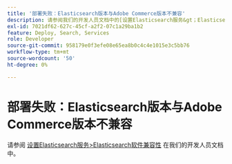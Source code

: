```yaml
---
title: '部署失败：Elasticsearch版本与Adobe Commerce版本不兼容'
description: 请参阅我们的开发人员文档中的[设置Elasticsearch服务&gt；Elasticsearch软件兼容性](https://devdocs.magento.com/guides/v2.3/cloud/project/project-conf-files_services-elastic.html#elasticsearch-software-compatibility)。
exl-id: 7021df62-627c-45cf-a2f2-07c1a29ba1b2
feature: Deploy, Search, Services
role: Developer
source-git-commit: 958179e0f3efe08e65ea8b0c4c4e1015e3c5bb76
workflow-type: tm+mt
source-wordcount: '50'
ht-degree: 0%

---
```


# 部署失败：Elasticsearch版本与Adobe Commerce版本不兼容

请参阅 [设置Elasticsearch服务>Elasticsearch软件兼容性](https://devdocs.magento.com/guides/v2.3/cloud/project/project-conf-files_services-elastic.html#elasticsearch-software-compatibility) 在我们的开发人员文档中。
